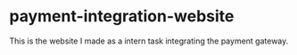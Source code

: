 # payment-integration-website
 
This is the website I made as a intern task integrating the payment gateway.
